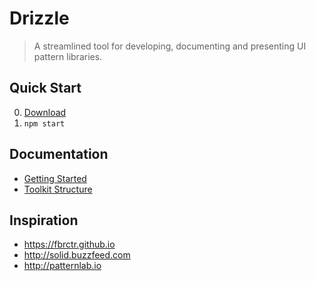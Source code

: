 # Drizzle

> A streamlined tool for developing, documenting and presenting UI pattern libraries.

## Quick Start

0. [Download](https://github.com/cloudfour/drizzle/archive/master.zip)
0. `npm start`

## Documentation

- [Getting Started](docs#getting-started)
- [Toolkit Structure](docs#toolkit-structure)

## Inspiration

- https://fbrctr.github.io
- http://solid.buzzfeed.com
- http://patternlab.io
